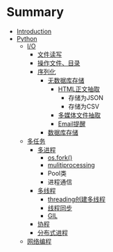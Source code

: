 # Summary

* [Introduction](README.md)
* [Python](chapter1.md)
  * [I/O](chapter1/io.md)
    * [文件读写](chapter1/io/wen-jian-du-xie.md)
    * [操作文件、目录](chapter1/io/cao-zuo-wen-jian-3001-mu-lu.md)
    * [序列化](chapter1/io/xu-lie-hua.md)
      * [无数据库存储](chapter1/io/xu-lie-hua/wu-shu-ju-ku-cun-chu.md)
        * [HTML正文抽取](chapter1/io/xu-lie-hua/wu-shu-ju-ku-cun-chu/htmlzheng-wen-chou-qu.md)
          * 存储为JSON
          * 存储为CSV
        * [多媒体文件抽取](chapter1/io/xu-lie-hua/wu-shu-ju-ku-cun-chu/duo-mei-ti-wen-jian-chou-qu.md)
        * [Email提醒](chapter1/io/xu-lie-hua/wu-shu-ju-ku-cun-chu/emailti-xing.md)
      * [数据库存储](chapter1/io/xu-lie-hua/shu-ju-ku-cun-chu.md)
  * [多任务](chapter1/duo-ren-wu.md)
    * [多进程](chapter1/duo-ren-wu/duo-jin-cheng.md)
      * [os.fork\(\)](chapter1/duo-ren-wu/duo-jin-cheng/osfork.md)
      * [mulitiprocessing](chapter1/duo-ren-wu/duo-jin-cheng/mulitiprocessing.md)
      * Pool类
      * 进程通信
    * [多线程](chapter1/duo-ren-wu/xian-cheng.md)
      * [threading创建多线程](chapter1/duo-ren-wu/xian-cheng/threadingchuang-jian-duo-xian-cheng.md)
      * [线程同步](chapter1/duo-ren-wu/xian-cheng/xian-cheng-tong-bu.md)
      * [GIL](chapter1/duo-ren-wu/xian-cheng/gil.md)
    * [协程](chapter1/duo-ren-wu/xie-cheng.md)
    * [分布式进程](chapter1/duo-ren-wu/fen-bu-shi-jin-cheng.md)
  * [网络编程](chapter1/wang-luo-bian-cheng.md)

